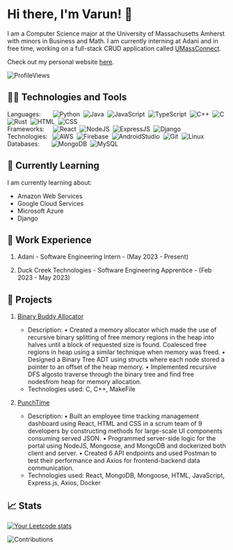 # Hi there, I'm Varun! 👋

I am a Computer Science major at the University of Massachusetts Amherst with minors in Business and Math. I am currently interning at Adani and in free time, working on a full-stack CRUD application called [UMassConnect](https://github.com/vgandhi13/UMassConnect).

Check out my personal website [here](https://vgandhi13.github.io/Personal-Website/).

<p align="left"> <img src="https://komarev.com/ghpvc/?username=vgandhi13&label=Profile%20views&color=0e75b6&style=flat" alt="ProfileViews" /> </p>

## 🧑‍💻 Technologies and Tools

Languages: 
&nbsp;
&nbsp;
&nbsp;
![Python](https://img.shields.io/badge/-Python-3776AB?style=flat&logo=python&logoColor=white)&nbsp;
![Java](https://img.shields.io/badge/-Java-e32802?style=flat&logo=Java&logoColor=orange&logoColor=white)&nbsp;
![JavaScript](https://img.shields.io/badge/-JavaScript-F7DF1E?style=flat&logo=javascript&logoColor=white)&nbsp;
![TypeScript](https://img.shields.io/badge/-TypeScript-3178C6?style=flat&logo=typescript&logoColor=white)&nbsp;
![C++](https://img.shields.io/badge/-C++-00599C?style=flat&logo=C%2B%2B&logoColor=white)&nbsp;
![C](https://img.shields.io/badge/-C-00599C?style=flat&logo=C&logoColor=white)&nbsp;
![Rust](https://img.shields.io/badge/-Rust-000000?style=flat&logo=rust&logoColor=white)&nbsp;
![HTML](https://img.shields.io/badge/-HTML-E34F26?style=flat&logo=HTML5&logoColor=white)&nbsp;
![CSS](https://img.shields.io/badge/-CSS-1572B6?style=flat&logo=CSS3&logoColor=1572B6&logoColor=white)&nbsp;\
Frameworks:
&nbsp;
&nbsp;
![React](https://img.shields.io/badge/-React-61DAFB?style=flat&logo=react&logoColor=white)&nbsp;
![NodeJS](https://img.shields.io/badge/-NodeJS-339933?style=flat&logo=nodedotjs&logoColor=white)&nbsp;
![ExpressJS](https://img.shields.io/badge/-Express-000000?style=flat&logo=express&logoColor=white)&nbsp;
![Django](https://img.shields.io/badge/-Django-092E20?style=flat&logo=django&logoColor=white)&nbsp;\
Technologies:
&nbsp;
![AWS](https://img.shields.io/badge/-AWS-232F3E?style=flat&logo=AmazonAWS&logoColor=white)&nbsp;
![Firebase](https://img.shields.io/badge/-Firebase-FFCA28?style=flat&logo=firebase&logoColor=white)&nbsp;
![AndroidStudio](https://img.shields.io/badge/-Android%20Studio-3FA037?style=flat&logo=androidstudio&logoColor=white)&nbsp;
![Git](https://img.shields.io/badge/-Git-F05032?style=flat&logo=git&logoColor=white)&nbsp;
![Linux](https://img.shields.io/badge/-Linux-FFCA28?style=flat&logo=linux&logoColor=black)&nbsp;\
Databases:
&nbsp;
&nbsp;
&nbsp;
![MongoDB](https://img.shields.io/badge/-MongoDB-47A248?style=flat&logo=mongodb&logoColor=white)&nbsp;
![MySQL](https://img.shields.io/badge/-MySQL-4479A1?style=flat&logo=mysql&logoColor=white)&nbsp;

## 🌱 Currently Learning

I am currently learning about:

- Amazon Web Services
- Google Cloud Services
- Microsoft Azure
- Django

## 💼 Work Experience
1. Adani - Software Engineering Intern - (May 2023 - Present)

2. Duck Creek Technologies - Software Engineering Apprentice - (Feb 2023 - May 2023)

## 🚀 Projects

1. [Binary Buddy Allocator](https://github.com/vgandhi13/Extension-of-Memory-Allocator---Binary-Buddy-Allocator)
   - Description: 
   • Created a memory allocator which made the use of recursive binary splitting of free memory regions in the heap into halves
   until a block of requested size is found. Coalesced free regions in heap using a similar technique when memory was freed.
   • Designed a Binary Tree ADT using structs where each node stored a pointer to an offset of the heap memory.
   • Implemented recursive DFS algosto traverse through the binary tree and find free nodesfrom heap for memory allocation.
   - Technologies used: C, C++, MakeFile

2. [PunchTime](https://github.com/atdykema/EmployeeTimeTracker-CS320)
   - Description:
   • Built an employee time tracking management dashboard using React, HTML and CSS in a scrum team of 9 developers by 
   constructing methods for large-scale UI components consuming served JSON.
   • Programmed server-side logic for the portal using NodeJS, Mongoose, and MongoDB and dockerized both client and server.
   • Created 6 API endpoints and used Postman to test their performance and Axios for frontend-backend data communication.
   - Technologies used: React, MongoDB, Mongoose, HTML, JavaScript, Express.js, Axios, Docker
<!-- 
## 📫 How to Reach Me

[Include your contact information, such as email address, LinkedIn profile, or any other preferred method of communication.] -->

## 📈 Stats

[![Your Leetcode stats](https://leetcode.card.workers.dev/?username=gandhivarun&style=dark&font=Garamond&extension=activity)](https://leetcode.com/gandhivarun/)

<!--![Your GitHub stats](https://github-readme-stats.vercel.app/api?username=vgandhi13&show_icons=true&theme=dark)     - line 1
![Top Languages](https://github-readme-stats.vercel.app/api/top-langs/?username=vgandhi13&layout=compact&hide=html&theme=dark)   - line2 -->
![Contributions](https://github-readme-streak-stats.herokuapp.com/?user=vgandhi13&theme=dark)

<!-- ## 🌐 Connect with Me REMOVE THIS

[LinkedIn](https://www.linkedin.com/in/your-profile)
[Twitter](https://twitter.com/your-handle)
[Personal Website](https://www.yourwebsite.com)
 -->
<!-- <p>&nbsp;
  <img align="center" src="https://github-readme-stats.vercel.app/api/top-langs?username=vgandhi13&show_icons=true&theme=onedark&locale=en&layout=compact" alt="vgandhi13" />
</p>

<p>&nbsp;
    <img align="center" src="https://github-readme-stats.vercel.app/api?username=vgandhi13&show_icons=true&theme=gruvbox&locale=en" alt="vgandhi13" /></p>
 -->
